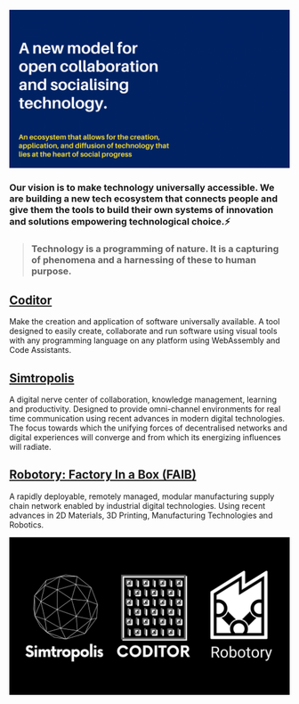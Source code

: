 
![Intro](/profile/SocialTech.gif)

### Our vision is to make technology universally accessible. We are building a new tech ecosystem that connects people and give them the tools to build their own systems of innovation and solutions empowering technological choice.⚡
> ### Technology is a programming of nature. It is a capturing of phenomena and a harnessing of these to human purpose.
## [Coditor](https://github.com/devcoditor)
Make the creation and application of software universally available. A tool designed to easily create, collaborate and run software using visual tools with any programming language on any platform using WebAssembly and Code Assistants.
## [Simtropolis](https://github.com/simtropolis)
A digital nerve center of collaboration, knowledge management, learning and productivity. Designed to provide omni-channel environments for real time communication using recent advances in modern digital technologies. The focus towards which the unifying forces of decentralised networks and digital experiences will converge and from which its energizing influences will radiate.
## [Robotory: Factory In a Box (FAIB)](https://github.com/robotory)
A rapidly deployable, remotely managed, modular manufacturing supply chain network enabled by industrial digital technologies. Using recent advances in 2D Materials, 3D Printing, Manufacturing Technologies and Robotics.

![Projects](/profile/SocialTech.png)



